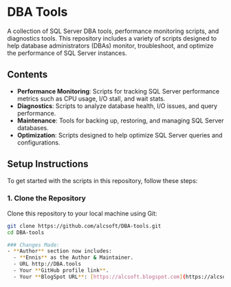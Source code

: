 # DBA Tools

A collection of SQL Server DBA tools, performance monitoring scripts, and diagnostics tools. This repository includes a variety of scripts designed to help database administrators (DBAs) monitor, troubleshoot, and optimize the performance of SQL Server instances.

## Contents

- **Performance Monitoring**: Scripts for tracking SQL Server performance metrics such as CPU usage, I/O stall, and wait stats.
- **Diagnostics**: Scripts to analyze database health, I/O issues, and query performance.
- **Maintenance**: Tools for backing up, restoring, and managing SQL Server databases.
- **Optimization**: Scripts designed to help optimize SQL Server queries and configurations.

## Setup Instructions

To get started with the scripts in this repository, follow these steps:

### 1. Clone the Repository
Clone this repository to your local machine using Git:

```bash
git clone https://github.com/alcsoft/DBA-tools.git
cd DBA-tools

### Changes Made:
- **Author** section now includes:
  - **Ennis** as the Author & Maintainer.
  - URL http://DBA.tools
  - Your **GitHub profile link**.
  - Your **BlogSpot URL**: [https://alcsoft.blogspot.com](https://alcsoft.blogspot.com).
  
  



